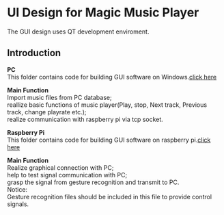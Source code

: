 UI Design for Magic Music Player
==
The GUI design uses QT development enviroment. 



Introduction
--
**PC**<br>
This folder contains code for building GUI software on Windows.[click here](https://github.com/Real-time-embedded10/Magic-Music-Player/edit/master/Software/Digital%20Signal%20Processing%20and%20UI%20Design/PC)
 <br>
 
 
**Main Function**<br>
Import music files from PC database; <br>
reallize basic functions of music player(Play, stop, Next track, Previous track, change playrate etc.); <br>
realize communication with raspberry pi via tcp socket. <br>


**Raspberry Pi**<br>
This folder contains code for building GUI software on raspberry pi.[click here](https://github.com/Real-time-embedded10/Magic-Music-Player/tree/master/Software/Digital%20Signal%20Processing%20and%20UI%20Design/Raspberry%20pi) <br>

**Main Function**<br>
Realize graphical connection with PC; <br>
help to test signal communication with PC; <br>
grasp the signal from gesture recognition and transmit to PC. <br>
Notice: <br>
Gesture recognition files should be included in this file to provide control signals.



